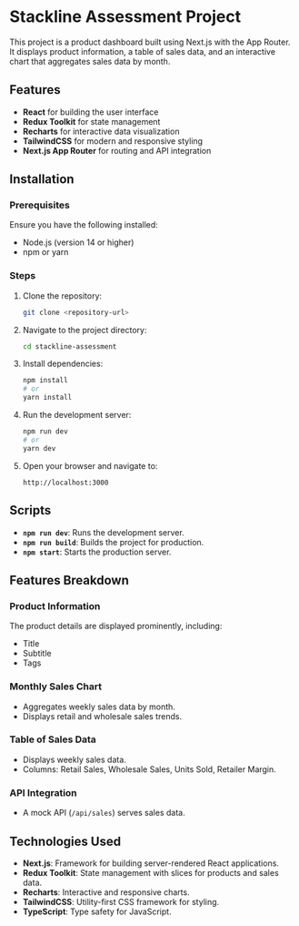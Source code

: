 # Stackline Assessment Project

This project is a product dashboard built using Next.js with the App Router. It displays product information, a table of sales data, and an interactive chart that aggregates sales data by month.

## Features

- **React** for building the user interface
- **Redux Toolkit** for state management
- **Recharts** for interactive data visualization
- **TailwindCSS** for modern and responsive styling
- **Next.js App Router** for routing and API integration

## Installation

### Prerequisites

Ensure you have the following installed:

- Node.js (version 14 or higher)
- npm or yarn

### Steps

1. Clone the repository:

   ```bash
   git clone <repository-url>
   ```

2. Navigate to the project directory:

   ```bash
   cd stackline-assessment
   ```

3. Install dependencies:

   ```bash
   npm install
   # or
   yarn install
   ```

4. Run the development server:

   ```bash
   npm run dev
   # or
   yarn dev
   ```

5. Open your browser and navigate to:
   ```
   http://localhost:3000
   ```

## Scripts

- **`npm run dev`**: Runs the development server.
- **`npm run build`**: Builds the project for production.
- **`npm start`**: Starts the production server.

## Features Breakdown

### Product Information

The product details are displayed prominently, including:

- Title
- Subtitle
- Tags

### Monthly Sales Chart

- Aggregates weekly sales data by month.
- Displays retail and wholesale sales trends.

### Table of Sales Data

- Displays weekly sales data.
- Columns: Retail Sales, Wholesale Sales, Units Sold, Retailer Margin.

### API Integration

- A mock API (`/api/sales`) serves sales data.

## Technologies Used

- **Next.js**: Framework for building server-rendered React applications.
- **Redux Toolkit**: State management with slices for products and sales data.
- **Recharts**: Interactive and responsive charts.
- **TailwindCSS**: Utility-first CSS framework for styling.
- **TypeScript**: Type safety for JavaScript.
